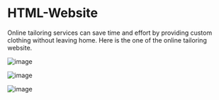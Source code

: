 # HTML-Website
Online tailoring services can save time and effort by providing custom clothing without leaving home. Here is the one of the online tailoring website.

![image](https://github.com/sandhyamindhyala/HTML-Website/assets/144439154/0eec5cde-241b-4a79-83c1-ba0a53ba9a87)


![image](https://github.com/sandhyamindhyala/HTML-Website/assets/144439154/6d04fe65-a556-45ff-a73d-a3398e48ee54)

![image](https://github.com/sandhyamindhyala/HTML-Website/assets/144439154/1a96e2ee-f58d-4885-a53f-9805a9cbe3fe)

